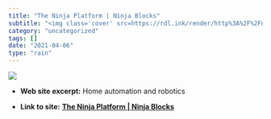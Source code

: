 ```yaml
---
title: "The Ninja Platform | Ninja Blocks"
subtitle: "<img class='cover' src=https://rdl.ink/render/http%3A%2F%2Fninjablocks.com>"
category: "uncategorized"
tags: []
date: "2021-04-06"
type: "rain"
---
```

<img class="cover" src=https://rdl.ink/render/http%3A%2F%2Fninjablocks.com>



* **Web site excerpt:** Home automation and robotics

* **Link to site:** **[The Ninja Platform | Ninja Blocks](http://ninjablocks.com)**